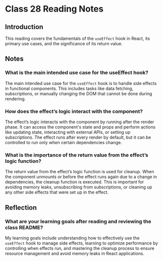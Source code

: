 # Class 28 Reading Notes

## Introduction

This reading covers the fundamentals of the `useEffect` hook in React, its primary use cases, and the significance of its return value.

## Notes

### What is the main intended use case for the useEffect hook?

The main intended use case for the `useEffect` hook is to handle side effects in functional components. This includes tasks like data fetching, subscriptions, or manually changing the DOM that cannot be done during rendering.

### How does the effect’s logic interact with the component?

The effect’s logic interacts with the component by running after the render phase. It can access the component's state and props and perform actions like updating state, interacting with external APIs, or setting up subscriptions. The effect runs after every render by default, but it can be controlled to run only when certain dependencies change.

### What is the importance of the return value from the effect’s logic function?

The return value from the effect’s logic function is used for cleanup. When the component unmounts or before the effect runs again due to a change in dependencies, the cleanup function is executed. This is important for avoiding memory leaks, unsubscribing from subscriptions, or cleaning up any other side effects that were set up in the effect.

## Reflection

### What are your learning goals after reading and reviewing the class README?

My learning goals include understanding how to effectively use the `useEffect` hook to manage side effects, learning to optimize performance by controlling when effects run, and mastering the cleanup process to ensure resource management and avoid memory leaks in React applications.
